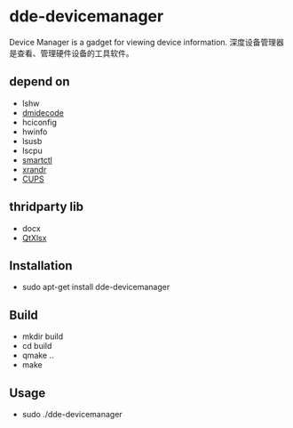 # dde-devicemanager
Device Manager is a gadget for viewing device information.
深度设备管理器是查看、管理硬件设备的工具软件。

## depend on 
* lshw
* [dmidecode](http://www.nongnu.org/dmidecode/)
* hciconfig
* hwinfo
* lsusb
* lscpu
* [smartctl](https://www.smartmontools.org/)
* [xrandr](https://www.x.org/wiki/Projects/XRandR/)
* [CUPS](https://www.cups.org/index.html)

## thridparty lib
* docx
* [QtXlsx](http://qtxlsx.debao.me)

## Installation
* sudo apt-get install dde-devicemanager

## Build
* mkdir build
* cd build
* qmake ..
* make

## Usage
* sudo ./dde-devicemanager